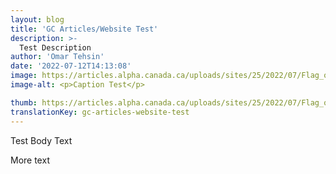```yaml
---
layout: blog
title: 'GC Articles/Website Test'
description: >-
  Test Description
author: 'Omar Tehsin'
date: '2022-07-12T14:13:08'
image: https://articles.alpha.canada.ca/uploads/sites/25/2022/07/Flag_of_Canada_Pantone.svg-1.png
image-alt: <p>Caption Test</p>

thumb: https://articles.alpha.canada.ca/uploads/sites/25/2022/07/Flag_of_Canada_Pantone.svg-1-150x150.png
translationKey: gc-articles-website-test
---
```

Test Body Text

More text
